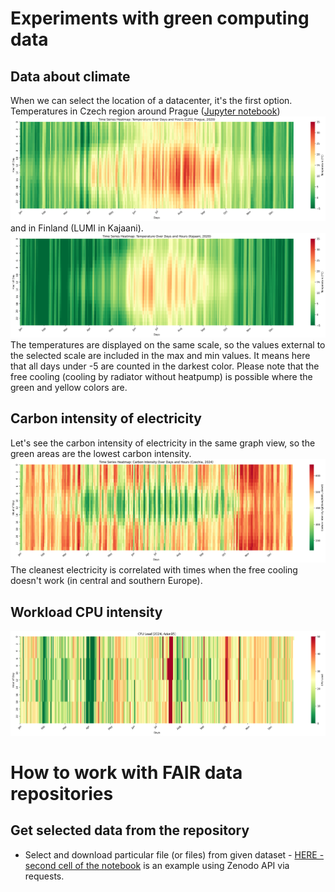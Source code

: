 # Experiments with green computing data
## Data about climate
When we can select the location of a datacenter, it's the first option. Temperatures in Czech region around Prague ([Jupyter notebook](/examples/ERA5-temperature.ipynb))
![](images/t2mCZ012020.png) and in Finland (LUMI in Kajaani). ![](images/t2mFI1D2020.png) The temperatures are displayed on the same scale, so the values external to the selected scale are included in the max and min values. It means here that all days under -5 are counted in the darkest color.
Please note that the free cooling (cooling by radiator without heatpump) is possible where the green and yellow colors are.
## Carbon intensity of electricity
Let's see the carbon intensity of electricity in the same graph view, so the green areas are the lowest carbon intensity.
![](images/CO2I-CZ-2024-heatmap.png)
The cleanest electricity is correlated with times when the free cooling doesn't work (in central and southern Europe).
## Workload CPU intensity
![](images/Adan15-2024-heatmap.png)
# How to work with FAIR data repositories
## Get selected data from the repository
* Select and download particular file (or files) from given dataset - [HERE - second cell of the notebook](/examples/ERA5-temperature.ipynb) is an example using Zenodo API via requests.
